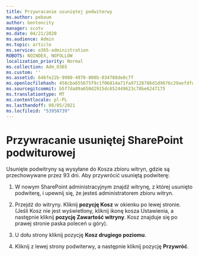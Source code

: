 ```yaml
---
title: Przywracanie usuniętej podwiterwy
ms.author: pebaum
author: bentoncity
manager: scotv
ms.date: 04/21/2020
ms.audience: Admin
ms.topic: article
ms.service: o365-administration
ROBOTS: NOINDEX, NOFOLLOW
localization_priority: Normal
ms.collection: Adm_O365
ms.custom: ''
ms.assetid: 646fe22b-9980-4970-800b-034788de0c7f
ms.openlocfilehash: 458cba655675f9c1f06814a71fa97128786d1d9676c29aefdfd752c2d26917d2
ms.sourcegitcommit: b5f7da89a650d2915dc652449623c78be6247175
ms.translationtype: MT
ms.contentlocale: pl-PL
ms.lasthandoff: 08/05/2021
ms.locfileid: "53958739"
---
```

# <a name="restore-a-deleted-sharepoint-subsite"></a>Przywracanie usuniętej SharePoint podwiturowej

Usunięte podwitryny są wysyłane do Kosza zbioru witryn, gdzie są przechowywane przez 93 dni. Aby przywrócić usuniętą podwiterę:
  
1. W nowym SharePoint administracyjnym znajdź witrynę, z której usunięto podwiterę, i upewnij się, że jesteś administratorem zbioru witryn. 
    
2. Przejdź do witryny. Kliknij **pozycję Kosz** w okienku po lewej stronie. (Jeśli Kosz nie jest wyświetlony, kliknij ikonę kosza Ustawienia, a następnie kliknij **pozycję Zawartość witryny**. Kosz znajduje się po prawej stronie paska poleceń u góry).
    
3. U dołu strony kliknij pozycję **Kosz drugiego poziomu**.
    
4. Kliknij z lewej strony podwiterwy, a następnie kliknij pozycję **Przywróć**.
    


